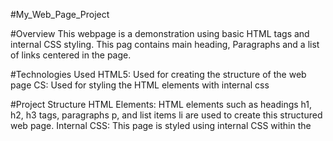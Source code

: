 #My_Web_Page_Project

#Overview
This webpage is a demonstration using basic HTML tags and internal CSS styling. This pag contains main heading, Paragraphs and a list of links centered in the page. 

#Technologies Used
HTML5: Used for creating the structure of the web page
CS: Used for styling the HTML elements with internal css

#Project Structure
HTML Elements: HTML elements such as headings h1, h2, h3 tags, paragraphs p, and list items li  are used to create this structured web page.
Internal CSS: This page is styled using internal CSS within the <style> tag to add custom fonts, background colors, and padding.

#Features
Main heading using the <h1> tag
Paragraph with <strong>, and italicized <em> text
A centered list of links <li> within an <h2> tag
Background color yellow #FFC000 is applied to the entire page 
Custom styling for paragraphs, headings, and list items